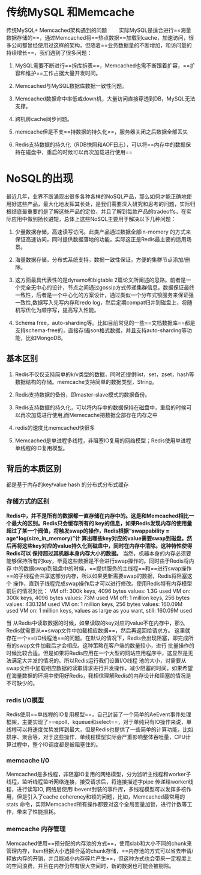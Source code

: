 
# 传统MySQL 和Memcache
传统MySQL+ Memcached架构遇到的问题
　　实际MySQL是适合进行==海量数据存储的==，通过Memcached将==热点数据==加载到cache，加速访问，很多公司都曾经使用过这样的架构，但随着==业务数据量的不断增加，和访问量的持续增长==，我们遇到了很多问题：
1. MySQL需要不断进行==拆库拆表==，Memcached也需不断跟着扩容，==扩容和维护==工作占据大量开发时间。
2.  Memcached与MySQL数据库数据一致性问题。
3.  Memcached数据命中率低或down机，大量访问直接穿透到DB，MySQL无法支撑。
4.  跨机房cache同步问题。
5. memcache但是不支==持数据的持久化==，服务器关闭之后数据全部丢失

6. Redis支持数据的持久化（RDB快照和AOF日志），可以将==内存中的数据保持在磁盘中，重启的时候可以再次加载进行使用==


# NoSQL的出现

最近几年，业界不断涌现出很多各种各样的NoSQL产品，那么如何才能正确地使用好这些产品，最大化地发挥其长处，是我们需要深入研究和思考的问题，实际归根结底最重要的是了解这些产品的定位，并且了解到每款产品的tradeoffs，在实际应用中做到扬长避短，总体上这些NoSQL主要用于解决以下几种问题：
1. 少量数据存储，高速读写访问。此类产品通过数据全部in-momery 的方式来保证高速访问，同时提供数据落地的功能，实际这正是Redis最主要的适用场景。

2. 海量数据存储，分布式系统支持，数据一致性保证，方便的集群节点添加/删除。

3. 这方面最具代表性的是dynamo和bigtable 2篇论文所阐述的思路。前者是一个完全无中心的设计，节点之间通过gossip方式传递集群信息，数据保证最终一致性，后者是一个中心化的方案设计，通过类似一个分布式锁服务来保证强一致性,数据写入先写内存和redo log，然后定期compat归并到磁盘上，将随机写优化为顺序写，提高写入性能。

4. Schema free，auto-sharding等。比如目前常见的一些==文档数据库==都是支持schema-free的，直接存储json格式数据，并且支持auto-sharding等功能，比如MongoDB。

## 基本区别
1. Redis不仅仅支持简单的k/v类型的数据，同时还提供list，set，zset，hash等数据结构的存储。memcache支持简单的数据类型，String。

2. Redis支持数据的备份，即master-slave模式的数据备份。

3. Redis支持数据的持久化，可以将内存中的数据保持在磁盘中，重启的时候可以再次加载进行使用,而Memecache把数据全部存在内存之中

4. redis的速度比memcached快很多

5. Memcached是单进程多线程，非阻塞IO复用的网络模型；Redis使用单进程单线程的IO复用模型。

## 背后的本质区别
都是基于内存的key/value hash 的分布式分布式缓存


### 存储方式的区别
**Redis中，并不是所有的数据都一直存储在内存中的。这是和Memcached相比一个最大的区别。Redis只会缓存所有的 key的信息，如果Redis发现内存的使用量超过了某一个阀值，将触发swap的操作，Redis根据“swappability = age*log(size_in_memory)”计 算出哪些key对应的value需要swap到磁盘。然后再将这些key对应的value持久化到磁盘中，同时在内存中清除。这种特性使得Redis可以 保持超过其机器本身内存大小的数据。**
当然，机器本身的内存必须要能够保持所有的key，毕竟这些数据是不会进行swap操作的。同时由于Redis将内存 中的数据swap到磁盘中的时候，==提供服务的主线程==和==进行swap操作==的子线程会共享这部分内存，所以如果更新需要swap的数据，Redis将阻塞这个 操作，直到子线程完成swap操作后才可以进行修改。使用Redis特有内存模型前后的情况对比：
VM off: 300k keys, 4096 bytes values: 1.3G used
VM on: 300k keys, 4096 bytes values: 73M used
VM off: 1 million keys, 256 bytes values: 430.12M used
VM on: 1 million keys, 256 bytes values: 160.09M used
VM on: 1 million keys, values as large as you want, still: 160.09M used

当 从Redis中读取数据的时候，如果读取的key对应的value不在内存中，那么Redis就需要从==swap文件中加载相应数据==，然后再返回给请求方。 这里就存在一个==I/O线程池==的问题。在默认的情况下，Redis会出现阻塞，即完成所有的swap文件加载后才会相应。这种策略在客户端的数量较小，进行 批量操作的时候比较合适。但是如果将Redis应用在一个大型的网站应用程序中，这显然是无法满足大并发的情况的。所以Redis运行我们设置I/O线程 池的大小，对需要从swap文件中加载相应数据的读取请求进行并发操作，减少阻塞的时间。如果希望在海量数据的环境中使用好Redis，我相信理解Redis的内存设计和阻塞的情况是不可缺少的。

### redis I/O模型
Redis使用==单线程的IO复用模型==，自己封装了一个简单的AeEvent事件处理框架，主要实现了==epoll、kqueue和select==，对于单纯只有IO操作来说，单线程可以将速度优势发挥到最大，但是Redis也提供了一些简单的计算功能，比如排序、聚合等，对于这些操作，单线程模型实际会严重影响整体吞吐量，CPU计算过程中，整个IO调度都是被阻塞住的。


### memcache I/0
Memcached是多线程，非阻塞IO复用的网络模型，分为监听主线程和worker子线程，监听线程监听网络连接，接受请求后，将连接描述字pipe 传递给worker线程，进行读写IO, 网络层使用libevent封装的事件库，多线程模型可以发挥多核作用，但是引入了cache coherency和锁的问题，比如，Memcached最常用的stats 命令，实际Memcached所有操作都要对这个全局变量加锁，进行计数等工作，带来了性能损耗。

### memcache 内存管理
Memcached使用==预分配的内存池的方式==，使用slab和大小不同的chunk来管理内存，Item根据大小选择合适的chunk存储，==内存池的方式可以省去申请/释放内存的开销，并且能减小内存碎片产生==，但这种方式也会带来一定程度上的空间浪费，并且在内存仍然有很大空间时，新的数据也可能会被剔除。





